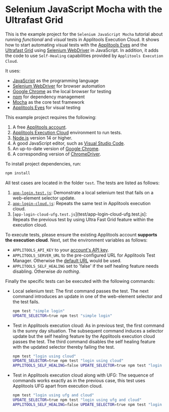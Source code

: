 # Selenium JavaScript Mocha with the Ultrafast Grid

This is the example project for the `Selenium JavaScript Mocha` tutorial about running *functional* and *visual* tests in Applitools Execution Cloud.
It shows how to start automating visual tests with the [Applitools Eyes](https://applitools.com/platform/eyes/)
and the [Ultrafast Grid](https://applitools.com/platform/ultrafast-grid/)
using [Selenium WebDriver](https://www.selenium.dev/) in JavaScript. 
In addition, it adds the code to use `Self-Healing` capabilities provided by `Applitools Execution Cloud`.

It uses:

* [JavaScript](https://developer.mozilla.org/en-US/docs/Web/JavaScript) as the programming language
* [Selenium WebDriver](https://www.selenium.dev/) for browser automation
* [Google Chrome](https://www.google.com/chrome/downloads/) as the local browser for testing
* [npm](https://www.npmjs.com/) for dependency management
* [Mocha](https://mochajs.org/) as the core test framework
* [Applitools Eyes](https://applitools.com/platform/eyes/) for visual testing

This example project requires the following:

1. A free [Applitools account](https://auth.applitools.com/users/register).
2. [Applitools Execution Cloud](https://applitools.com/platform/execution-cloud/) environment to run tests.
3. [Node.js](https://nodejs.org/en/) version 14 or higher.
4. A good JavaScript editor, such as [Visual Studio Code](https://code.visualstudio.com/docs/languages/javascript).
5. An up-to-date version of [Google Chrome](https://www.google.com/chrome/downloads/).
6. A corresponding version of [ChromeDriver](https://chromedriver.chromium.org/downloads).

To install project dependencies, run:

```bash
npm install
```

All test cases are located in the folder `test`. The tests are listed as follows:

1. [`app-login.test.js`](test/app-login.test.js): Demonstrate a local selenium test that fails on a web-element selector update.
2. [`app-login-cloud.js`](test/app-login-cloud.test.js): Repeats the same test in Applitools execution cloud.
3. [`app-login-cloud-ufg.test.js`](test/app-login-cloud-ufg.test.js]: Repeats the previous test by using Ultra Fast Grid feature within the execution cloud.

To execute tests, please ensure the existing Applitools account **supports the execution cloud**. Next, set the environment variables as follows:

* `APPLITOOLS_API_KEY` to your [account's API key](https://applitools.com/tutorials/guides/getting-started/registering-an-account).
* `APPLITOOLS_SERVER_URL` to the pre-configured URL for Applitools Test Manager. Otherwise the [default URL](https://eyesapi.applitools.com) would be used.
* `APPLITOOLS_SELF_HEALING` set to 'false' if the self healing feature needs disabling. Otherwise *do nothing*.

Finally the specific tests can be executed with the following commands:

* Local selenium test: The first command passes the test. The next command introduces an update in one of the web-element selector and the test fails.

  ```bash
  npm test "simple login"
  UPDATE_SELECTOR=true npm test "simple login"
  ```

* Test in Applitools execution cloud: As in previous test, the first command is the sunny day situation. The subsequent command induces a selector update but the self healing feature by the Applitools execution cloud passes the test. The third command disables the self healing feature with the updated selector thereby failing the test.

  ```bash
  npm test "login using cloud"
  UPDATE_SELECTOR=true npm test "login using cloud"
  APPLITOOLS_SELF_HEALING=false UPDATE_SELECTOR=true npm test "login using cloud"
  ```

* Test in Applitools execution cloud along with UFG: The sequence of commands works exactly as in the previous case, this test uses Applitools UFG apart from execution cloud.

  ```bash
  npm test "login using ufg and cloud"
  UPDATE_SELECTOR=true npm test "login using ufg and cloud"
  APPLITOOLS_SELF_HEALING=false UPDATE_SELECTOR=true npm test "login using ufg and cloud"
  ```

